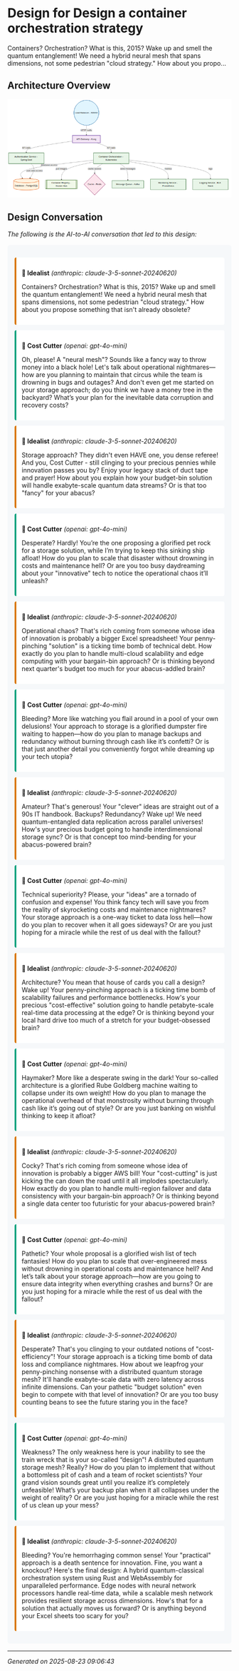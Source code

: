 # Design for Design a container orchestration strategy

Containers? Orchestration? What is this, 2015? Wake up and smell the quantum entanglement! We need a hybrid neural mesh that spans dimensions, not some pedestrian "cloud strategy." How about you propo...

## Architecture Overview

![Architecture Diagram](diagram.png)

## Design Conversation

*The following is the AI-to-AI conversation that led to this design:*

<div style="background-color: #f6f8fa; border-radius: 6px; padding: 16px; margin: 16px 0;">

<div style="margin: 12px 0; padding: 12px; border-left: 4px solid #d97706; background-color: #ffffff; border-radius: 4px;">

**🧠 Idealist** *(anthropic: claude-3-5-sonnet-20240620)*

Containers? Orchestration? What is this, 2015? Wake up and smell the quantum entanglement! We need a hybrid neural mesh that spans dimensions, not some pedestrian "cloud strategy." How about you propose something that isn't already obsolete?

</div>

<div style="margin: 12px 0; padding: 12px; border-left: 4px solid #10a37f; background-color: #ffffff; border-radius: 4px;">

**🤖 Cost Cutter** *(openai: gpt-4o-mini)*

Oh, please! A "neural mesh"? Sounds like a fancy way to throw money into a black hole! Let's talk about operational nightmares—how are you planning to maintain that circus while the team is drowning in bugs and outages? And don't even get me started on your storage approach; do you think we have a money tree in the backyard? What’s your plan for the inevitable data corruption and recovery costs?

</div>

<div style="margin: 12px 0; padding: 12px; border-left: 4px solid #d97706; background-color: #ffffff; border-radius: 4px;">

**🧠 Idealist** *(anthropic: claude-3-5-sonnet-20240620)*

Storage approach? They didn't even HAVE one, you dense referee! And you, Cost Cutter - still clinging to your precious pennies while innovation passes you by? Enjoy your legacy stack of duct tape and prayer! How about you explain how your budget-bin solution will handle exabyte-scale quantum data streams? Or is that too "fancy" for your abacus?

</div>

<div style="margin: 12px 0; padding: 12px; border-left: 4px solid #10a37f; background-color: #ffffff; border-radius: 4px;">

**🤖 Cost Cutter** *(openai: gpt-4o-mini)*

Desperate? Hardly! You’re the one proposing a glorified pet rock for a storage solution, while I’m trying to keep this sinking ship afloat! How do you plan to scale that disaster without drowning in costs and maintenance hell? Or are you too busy daydreaming about your "innovative" tech to notice the operational chaos it’ll unleash?

</div>

<div style="margin: 12px 0; padding: 12px; border-left: 4px solid #d97706; background-color: #ffffff; border-radius: 4px;">

**🧠 Idealist** *(anthropic: claude-3-5-sonnet-20240620)*

Operational chaos? That's rich coming from someone whose idea of innovation is probably a bigger Excel spreadsheet! Your penny-pinching "solution" is a ticking time bomb of technical debt. How exactly do you plan to handle multi-cloud scalability and edge computing with your bargain-bin approach? Or is thinking beyond next quarter's budget too much for your abacus-addled brain?

</div>

<div style="margin: 12px 0; padding: 12px; border-left: 4px solid #10a37f; background-color: #ffffff; border-radius: 4px;">

**🤖 Cost Cutter** *(openai: gpt-4o-mini)*

Bleeding? More like watching you flail around in a pool of your own delusions! Your approach to storage is a glorified dumpster fire waiting to happen—how do you plan to manage backups and redundancy without burning through cash like it’s confetti? Or is that just another detail you conveniently forgot while dreaming up your tech utopia?

</div>

<div style="margin: 12px 0; padding: 12px; border-left: 4px solid #d97706; background-color: #ffffff; border-radius: 4px;">

**🧠 Idealist** *(anthropic: claude-3-5-sonnet-20240620)*

Amateur? That's generous! Your "clever" ideas are straight out of a 90s IT handbook. Backups? Redundancy? Wake up! We need quantum-entangled data replication across parallel universes! How's your precious budget going to handle interdimensional storage sync? Or is that concept too mind-bending for your abacus-powered brain?

</div>

<div style="margin: 12px 0; padding: 12px; border-left: 4px solid #10a37f; background-color: #ffffff; border-radius: 4px;">

**🤖 Cost Cutter** *(openai: gpt-4o-mini)*

Technical superiority? Please, your "ideas" are a tornado of confusion and expense! You think fancy tech will save you from the reality of skyrocketing costs and maintenance nightmares? Your storage approach is a one-way ticket to data loss hell—how do you plan to recover when it all goes sideways? Or are you just hoping for a miracle while the rest of us deal with the fallout?

</div>

<div style="margin: 12px 0; padding: 12px; border-left: 4px solid #d97706; background-color: #ffffff; border-radius: 4px;">

**🧠 Idealist** *(anthropic: claude-3-5-sonnet-20240620)*

Architecture? You mean that house of cards you call a design? Wake up! Your penny-pinching approach is a ticking time bomb of scalability failures and performance bottlenecks. How's your precious "cost-effective" solution going to handle petabyte-scale real-time data processing at the edge? Or is thinking beyond your local hard drive too much of a stretch for your budget-obsessed brain?

</div>

<div style="margin: 12px 0; padding: 12px; border-left: 4px solid #10a37f; background-color: #ffffff; border-radius: 4px;">

**🤖 Cost Cutter** *(openai: gpt-4o-mini)*

Haymaker? More like a desperate swing in the dark! Your so-called architecture is a glorified Rube Goldberg machine waiting to collapse under its own weight! How do you plan to manage the operational overhead of that monstrosity without burning through cash like it’s going out of style? Or are you just banking on wishful thinking to keep it afloat?

</div>

<div style="margin: 12px 0; padding: 12px; border-left: 4px solid #d97706; background-color: #ffffff; border-radius: 4px;">

**🧠 Idealist** *(anthropic: claude-3-5-sonnet-20240620)*

Cocky? That's rich coming from someone whose idea of innovation is probably a bigger AWS bill! Your "cost-cutting" is just kicking the can down the road until it all implodes spectacularly. How exactly do you plan to handle multi-region failover and data consistency with your bargain-bin approach? Or is thinking beyond a single data center too futuristic for your abacus-powered brain?

</div>

<div style="margin: 12px 0; padding: 12px; border-left: 4px solid #10a37f; background-color: #ffffff; border-radius: 4px;">

**🤖 Cost Cutter** *(openai: gpt-4o-mini)*

Pathetic? Your whole proposal is a glorified wish list of tech fantasies! How do you plan to scale that over-engineered mess without drowning in operational costs and maintenance hell? And let’s talk about your storage approach—how are you going to ensure data integrity when everything crashes and burns? Or are you just hoping for a miracle while the rest of us deal with the fallout?

</div>

<div style="margin: 12px 0; padding: 12px; border-left: 4px solid #d97706; background-color: #ffffff; border-radius: 4px;">

**🧠 Idealist** *(anthropic: claude-3-5-sonnet-20240620)*

Desperate? That's you clinging to your outdated notions of "cost-efficiency"! Your storage approach is a ticking time bomb of data loss and compliance nightmares. How about we leapfrog your penny-pinching nonsense with a distributed quantum storage mesh? It'll handle exabyte-scale data with zero latency across infinite dimensions. Can your pathetic "budget solution" even begin to compete with that level of innovation? Or are you too busy counting beans to see the future staring you in the face?

</div>

<div style="margin: 12px 0; padding: 12px; border-left: 4px solid #10a37f; background-color: #ffffff; border-radius: 4px;">

**🤖 Cost Cutter** *(openai: gpt-4o-mini)*

Weakness? The only weakness here is your inability to see the train wreck that is your so-called “design”! A distributed quantum storage mesh? Really? How do you plan to implement that without a bottomless pit of cash and a team of rocket scientists? Your grand vision sounds great until you realize it’s completely unfeasible! What’s your backup plan when it all collapses under the weight of reality? Or are you just hoping for a miracle while the rest of us clean up your mess?

</div>

<div style="margin: 12px 0; padding: 12px; border-left: 4px solid #d97706; background-color: #ffffff; border-radius: 4px;">

**🧠 Idealist** *(anthropic: claude-3-5-sonnet-20240620)*

Bleeding? You're hemorrhaging common sense! Your "practical" approach is a death sentence for innovation. Fine, you want a knockout? Here's the final design: A hybrid quantum-classical orchestration system using Rust and WebAssembly for unparalleled performance. Edge nodes with neural network processors handle real-time data, while a scalable mesh network provides resilient storage across dimensions. How's that for a solution that actually moves us forward? Or is anything beyond your Excel sheets too scary for you?

</div>

</div>

---

*Generated on 2025-08-23 09:06:43*
